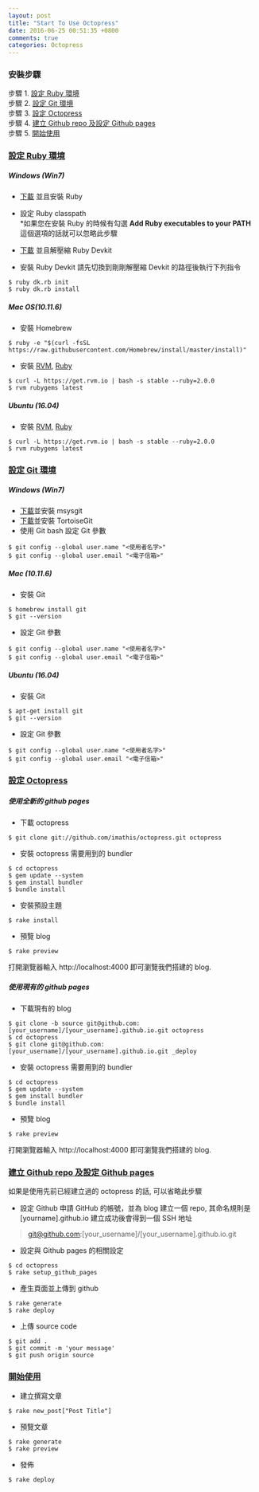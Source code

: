 ```yaml
---
layout: post
title: "Start To Use Octopress"
date: 2016-06-25 00:51:35 +0800
comments: true
categories: Octopress
---
```

### <span id="steps">安裝步驟</span>
步驟 1. [設定 Ruby 環境](#ruby)  
步驟 2. [設定 Git 環境](#git)  
步驟 3. [設定 Octopress](#octopress)  
步驟 4. [建立 Github repo 及設定 Github pages](#github)  
步驟 5. [開始使用](#using)  

### <span id="ruby">[設定 Ruby 環境](#steps)</span>

##### Windows (Win7)

- [下載][rubyinstaller] 並且安裝 Ruby
- 設定 Ruby classpath  
*如果您在安裝 Ruby 的時候有勾選 __Add Ruby executables to your PATH__ 這個選項的話就可以忽略此步驟

- [下載][rubyinstaller] 並且解壓縮 Ruby Devkit
- 安裝 Ruby Devkit
	請先切換到剛剛解壓縮 Devkit 的路徑後執行下列指令
```
$ ruby dk.rb init  
$ ruby dk.rb install
```

##### Mac OS(10.11.6)

- 安裝 Homebrew
```
$ ruby -e "$(curl -fsSL https://raw.githubusercontent.com/Homebrew/install/master/install)"
```
- 安裝 [RVM][rvm_website], [Ruby][ruby_website]
```
$ curl -L https://get.rvm.io | bash -s stable --ruby=2.0.0
$ rvm rubygems latest
```

##### Ubuntu (16.04)

- 安裝 [RVM][rvm_website], [Ruby][ruby_website]
```
$ curl -L https://get.rvm.io | bash -s stable --ruby=2.0.0
$ rvm rubygems latest
```

### <span id="git">[設定 Git 環境](#steps)</span>

##### Windows (Win7)
- [下載][msysgit]並安裝 msysgit 
- [下載][tortoisegit]並安裝 TortoiseGit
- 使用 Git bash 設定 Git 參數
```
$ git config --global user.name "<使用者名字>"
$ git config --global user.email "<電子信箱>"
```

##### Mac (10.11.6)
- 安裝 Git
```
$ homebrew install git
$ git --version
```

- 設定 Git 參數
```
$ git config --global user.name "<使用者名字>"
$ git config --global user.email "<電子信箱>"
```

##### Ubuntu (16.04)
- 安裝 Git
```
$ apt-get install git
$ git --version
```

- 設定 Git 參數
```
$ git config --global user.name "<使用者名字>"
$ git config --global user.email "<電子信箱>"
```

### <span id="octopress">[設定 Octopress](#steps)</span>

##### 使用全新的 github pages

- 下載 octopress
```
$ git clone git://github.com/imathis/octopress.git octopress
```

- 安裝 octopress 需要用到的 bundler
```
$ cd octopress
$ gem update --system
$ gem install bundler
$ bundle install
```

- 安裝預設主題
```
$ rake install
```

- 預覽 blog
```
$ rake preview
```

打開瀏覽器輸入 http://localhost:4000 即可瀏覽我們搭建的 blog.

##### 使用現有的 github pages

- 下載現有的 blog
```
$ git clone -b source git@github.com:[your_username]/[your_username].github.io.git octopress
$ cd octopress
$ git clone git@github.com:[your_username]/[your_username].github.io.git _deploy
```

- 安裝 octopress 需要用到的 bundler
```
$ cd octopress
$ gem update --system
$ gem install bundler
$ bundle install
```

- 預覽 blog
```
$ rake preview
```

打開瀏覽器輸入 http://localhost:4000 即可瀏覽我們搭建的 blog.

### <span id="github">[建立 Github repo 及設定 Github pages](#steps)</span>
如果是使用先前已經建立過的 octopress 的話, 可以省略此步驟

- 設定 Github
申請 GitHub 的帳號，並為 blog 建立一個 repo, 其命名規則是 [yourname].github.io
建立成功後會得到一個 SSH 地址

> git@github.com:[your_username]/[your_username].github.io.git


- 設定與 Github pages 的相關設定
```
$ cd octopress
$ rake setup_github_pages
```

- 產生頁面並上傳到 github 
```
$ rake generate
$ rake deploy
```

- 上傳 source code
```
$ git add .
$ git commit -m 'your message'
$ git push origin source
```

### <span id="using">[開始使用](#steps)</span>

- 建立撰寫文章
```
$ rake new_post["Post Title"]
```

- 預覽文章
```
$ rake generate
$ rake preview
```

- 發佈
```
$ rake deploy
```

[rubyinstaller]:http://rubyinstaller.org/downloads/
[msysgit]:https://git-for-windows.github.io/
[tortoisegit]:https://tortoisegit.org/
[rvm_website]:https://rvm.io/
[ruby_website]:https://www.ruby-lang.org/zh_tw/